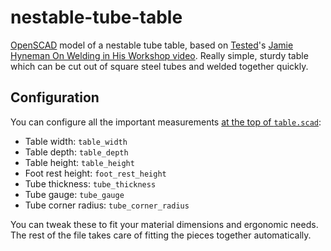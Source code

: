 nestable-tube-table
===================

[OpenSCAD](http://www.openscad.org/) model of a nestable tube table, based on [Tested](http://tested.com)'s [Jamie Hyneman On Welding in His Workshop video](http://www.youtube.com/watch?v=EA1jeViV4l8&t=10m58s). Really simple, sturdy table which can be cut out of square steel tubes and welded together quickly.

Configuration
-------------

You can configure all the important measurements [at the top of `table.scad`](table.scad#L1-L16):

* Table width: `table_width`
* Table depth: `table_depth`
* Table height: `table_height`
* Foot rest height: `foot_rest_height`
* Tube thickness: `tube_thickness`
* Tube gauge: `tube_gauge`
* Tube corner radius: `tube_corner_radius`

You can tweak these to fit your material dimensions and ergonomic needs. The rest of the file takes care of fitting the pieces together automatically.
